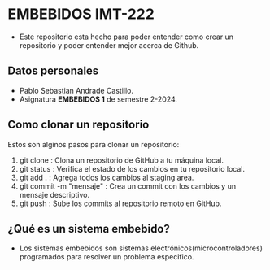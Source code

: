 # EMBEBIDOS IMT-222
- Este repositorio esta hecho para poder entender como crear un repositorio y poder entender mejor acerca de Github.
## Datos personales
- Pablo Sebastian Andrade Castillo.
- Asignatura **EMBEBIDOS 1** de semestre 2-2024.
## Como clonar un repositorio
Estos son alginos pasos para clonar un repositorio:
1. git clone <URL> : Clona un repositorio de GitHub a tu máquina local.
2. git status : Verifica el estado de los cambios en tu repositorio local.
3. git add . : Agrega todos los cambios al staging area.
4. git commit -m "mensaje" : Crea un commit con los cambios y un mensaje
descriptivo. 
5. git push : Sube los commits al repositorio remoto en GitHub.
## ¿Qué es un sistema embebido?
- Los sistemas embebidos son sistemas electrónicos(microcontroladores) programados para resolver un problema especifico.